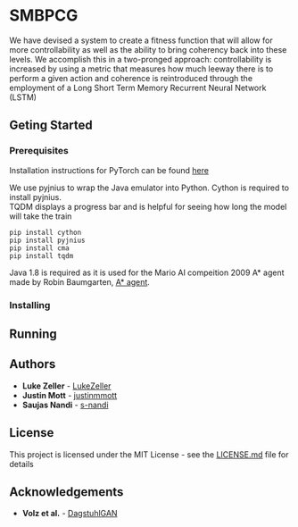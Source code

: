 # SMBPCG
We have devised a system to create a fitness function that will allow for more controllability as well as the ability to bring coherency back into these levels. We accomplish this in a two-pronged approach: controllability is increased by using a metric that measures how much leeway there is to perform a given action and coherence is reintroduced through the employment of a Long Short Term Memory Recurrent Neural Network (LSTM)

## Geting Started

### Prerequisites
Installation instructions for PyTorch can be found [here](https://pytorch.org/get-started/locally/)

We use pyjnius to wrap the Java emulator into Python. Cython is required to install pyjnius. <br />
TQDM displays a progress bar and is helpful for seeing how long the model will take the train
```
pip install cython
pip install pyjnius
pip install cma
pip install tqdm
```
Java 1.8 is required as it is used for the Mario AI compeition 2009 A* agent made by Robin Baumgarten, [A* agent](https://github.com/RobinB/mario-astar-robinbaumgarten).
### Installing

## Running


## Authors
* **Luke Zeller** - [LukeZeller](https://github.com/LukeZeller)
* **Justin Mott** - [justinmmott](https://github.com/justinmmott)
* **Saujas Nandi** - [s-nandi](https://github.com/s-nandi)

## License 
This project is licensed under the MIT License - see the [LICENSE.md](LICENSE.md) file for details

## Acknowledgements
* **Volz et al.** - [DagstuhlGAN](https://github.com/TheHedgeify/DagstuhlGAN)
